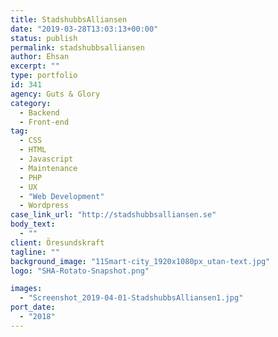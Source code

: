 ```yaml
---
title: StadshubbsAlliansen
date: "2019-03-28T13:03:13+00:00"
status: publish
permalink: stadshubbsalliansen
author: Ehsan
excerpt: ""
type: portfolio
id: 341
agency: Guts & Glory
category:
  - Backend
  - Front-end
tag:
  - CSS
  - HTML
  - Javascript
  - Maintenance
  - PHP
  - UX
  - "Web Development"
  - Wordpress
case_link_url: "http://stadshubbsalliansen.se"
body_text:
  - ""
client: Öresundskraft
tagline: ""
background_image: "11Smart-city_1920x1080px_utan-text.jpg"
logo: "SHA-Rotato-Snapshot.png"

images:
  - "Screenshot_2019-04-01-StadshubbsAlliansen1.jpg"
port_date:
  - "2018"
---
```

